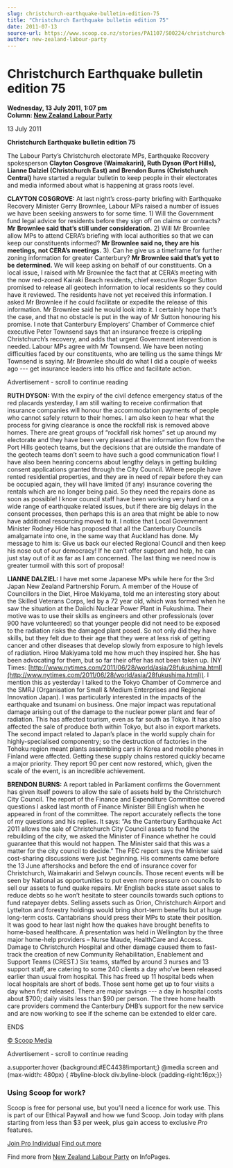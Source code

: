 ```yaml
---
slug: christchurch-earthquake-bulletin-edition-75
title: "Christchurch Earthquake bulletin edition 75"
date: 2011-07-13
source-url: https://www.scoop.co.nz/stories/PA1107/S00224/christchurch-earthquake-bulletin-edition-75.htm
author: new-zealand-labour-party
---
```

Christchurch Earthquake bulletin edition 75
===========================================

**Wednesday, 13 July 2011, 1:07 pm**  
**Column: [New Zealand Labour Party](https://info.scoop.co.nz/New_Zealand_Labour_Party)**

13 July 2011

**Christchurch Earthquake bulletin edition 75**

The Labour Party’s Christchurch electorate MPs, Earthquake Recovery spokesperson **Clayton Cosgrove (Waimakariri), Ruth Dyson (Port Hills), Lianne Dalziel (Christchurch East) and Brendon Burns (Christchurch Central)** have started a regular bulletin to keep people in their electorates and media informed about what is happening at grass roots level.

**CLAYTON COSGROVE:** At last night’s cross-party briefing with Earthquake Recovery Minister Gerry Brownlee, Labour MPs raised a number of issues we have been seeking answers to for some time. 1) Will the Government fund legal advice for residents before they sign off on claims or contracts? **Mr** **Brownlee said that’s still under consideration.** 2) Will Mr Brownlee allow MPs to attend CERA’s briefing with local authorities so that we can keep our constituents informed? **Mr Brownlee said no, they are his meetings, not CERA’s meetings.** 3). Can he give us a timeframe for further zoning information for greater Canterbury? **Mr Brownlee said that’s yet to be determined.** We will keep asking on behalf of our constituents. On a local issue, I raised with Mr Brownlee the fact that at CERA’s meeting with the now red-zoned Kairaki Beach residents, chief executive Roger Sutton promised to release all geotech information to local residents so they could have it reviewed. The residents have not yet received this information. I asked Mr Brownlee if he could facilitate or expedite the release of this information. Mr Brownlee said he would look into it. I certainly hope that’s the case, and that no obstacle is put in the way of Mr Sutton honouring his promise. I note that Canterbury Employers’ Chamber of Commerce chief executive Peter Townsend says that an insurance freeze is crippling Christchurch’s recovery, and adds that urgent Government intervention is needed. Labour MPs agree with Mr Townsend. We have been noting difficulties faced by our constituents, who are telling us the same things Mr Townsend is saying. Mr Brownlee should do what I did a couple of weeks ago --- get insurance leaders into his office and facilitate action.

Advertisement - scroll to continue reading





**RUTH DYSON:** With the expiry of the civil defence emergency status of the red placards yesterday, I am still waiting to receive confirmation that insurance companies will honour the accommodation payments of people who cannot safely return to their homes. I am also keen to hear what the process for giving clearance is once the rockfall risk is removed above homes. There are great groups of “rockfall risk homes” set up around my electorate and they have been very pleased at the information flow from the Port Hills geotech teams, but the decisions that are outside the mandate of the geotech teams don’t seem to have such a good communication flow! I have also been hearing concerns about lengthy delays in getting building consent applications granted through the City Council. Where people have rented residential properties, and they are in need of repair before they can be occupied again, they will have limited (if any) insurance covering the rentals which are no longer being paid. So they need the repairs done as soon as possible! I know council staff have been working very hard on a wide range of earthquake related issues, but if there are big delays in the consent processes, then perhaps this is an area that might be able to now have additional resourcing moved to it. I notice that Local Government Minister Rodney Hide has proposed that all the Canterbury Councils amalgamate into one, in the same way that Auckland has done. My message to him is: Give us back our elected Regional Council and then keep his nose out of our democracy! If he can’t offer support and help, he can just stay out of it as far as I am concerned. The last thing we need now is greater turmoil with this sort of proposal!

**LIANNE DALZIEL:** I have met some Japanese MPs while here for the 3rd Japan New Zealand Partnership Forum. A member of the House of Councillors in the Diet, Hiroe Makiyama, told me an interesting story about the Skilled Veterans Corps, led by a 72 year old, which was formed when he saw the situation at the Daiichi Nuclear Power Plant in Fukushima. Their motive was to use their skills as engineers and other professionals (over 900 have volunteered) so that younger people did not need to be exposed to the radiation risks the damaged plant posed. So not only did they have skills, but they felt due to their age that they were at less risk of getting cancer and other diseases that develop slowly from exposure to high levels of radiation. Hiroe Makiyama told me how much they inspired her. She has been advocating for them, but so far their offer has not been taken up. (NY Times: [http://www.nytimes.com/2011/06/28/world/asia/28fukushima.html](http://www.nytimes.com/2011/06/28/world/asia/28fukushima.html)). I mention this as yesterday I talked to the Tokyo Chamber of Commerce and the SMRJ (Organisation for Small & Medium Enterprises and Regional Innovation Japan). I was particularly interested in the impacts of the earthquake and tsunami on business. One major impact was reputational damage arising out of the damage to the nuclear power plant and fear of radiation. This has affected tourism, even as far south as Tokyo. It has also affected the sale of produce both within Tokyo, but also in export markets. The second impact related to Japan’s place in the world supply chain for highly-specialised componentry; so the destruction of factories in the Tohoku region meant plants assembling cars in Korea and mobile phones in Finland were affected. Getting these supply chains restored quickly became a major priority. They report 90 per cent now restored, which, given the scale of the event, is an incredible achievement.

**BRENDON BURNS:** A report tabled in Parliament confirms the Government has given itself powers to allow the sale of assets held by the Christchurch City Council. The report of the Finance and Expenditure Committee covered questions I asked last month of Finance Minister Bill English when he appeared in front of the committee. The report accurately reflects the tone of my questions and his replies. It says: “As the Canterbury Earthquake Act 2011 allows the sale of Christchurch City Council assets to fund the rebuilding of the city, we asked the Minister of Finance whether he could guarantee that this would not happen. The Minister said that this was a matter for the city council to decide.” The FEC report says the Minister said cost-sharing discussions were just beginning. His comments came before the 13 June aftershocks and before the end of insurance cover for Christchurch, Waimakariri and Selwyn councils. Those recent events will be seen by National as opportunities to put even more pressure on councils to sell our assets to fund quake repairs. Mr English backs state asset sales to reduce debts so he won’t hesitate to steer councils towards such options to fund ratepayer debts. Selling assets such as Orion, Christchurch Airport and Lyttelton and forestry holdings would bring short-term benefits but at huge long-term costs. Cantabrians should press their MPs to state their position. It was good to hear last night how the quakes have brought benefits to home-based healthcare. A presentation was held in Wellington by the three major home-help providers – Nurse Maude, HealthCare and Access. Damage to Christchurch Hospital and other damage caused them to fast-track the creation of new Community Rehabilitation, Enablement and Support Teams (CREST.) Six teams, staffed by around 3 nurses and 13 support staff, are catering to some 240 clients a day who’ve been released earlier than usual from hospital. This has freed up 11 hospital beds when local hospitals are short of beds. Those sent home get up to four visits a day when first released. There are major savings --- a day in hospital costs about $700; daily visits less than $90 per person. The three home health care providers commend the Canterbury DHB’s support for the new service and are now working to see if the scheme can be extended to elder care.

ENDS

[© Scoop Media](http://www.scoop.co.nz/about/terms.html)  

Advertisement - scroll to continue reading



a.supporter:hover {background:#EC4438!important;} @media screen and (max-width: 480px) { #byline-block div.byline-block {padding-right:16px;}}

### Using Scoop for work?

Scoop is free for personal use, but you’ll need a licence for work use. This is part of our Ethical Paywall and how we fund Scoop. Join today with plans starting from less than $3 per week, plus gain access to exclusive _Pro_ features.  
  
[Join Pro Individual](https://pro.scoop.co.nz/Individual/?from=ProIn24) [Find out more](https://pro.scoop.co.nz/using-scoop-for-work/?from=ProIn24)

Find more from [New Zealand Labour Party](https://info.scoop.co.nz/New_Zealand_Labour_Party) on InfoPages.